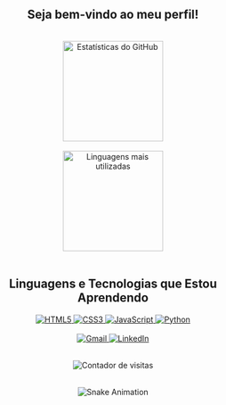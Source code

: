 <div align="center">
  <h2>Seja bem-vindo ao meu perfil!</h2>
</div>

<br />

<div align="center">
  <!-- Estatísticas do GitHub -->
  <a href="https://github.com/oCarlosHenriqueB">
    <img height="180em" src="https://github-readme-stats.vercel.app/api?username=oCarlosHenriqueB&show_icons=true&theme=dark&include_all_commits=true&count_private=true" alt="Estatísticas do GitHub"/>
  </a>
</div>

<br />

<div align="center">
  <!-- Linguagens Mais Utilizadas -->
  <a href="https://github.com/oCarlosHenriqueB">
    <img height="180em" src="https://github-readme-stats.vercel.app/api/top-langs/?username=oCarlosHenriqueB&layout=compact&langs_count=8&theme=dark" alt="Linguagens mais utilizadas"/>
  </a>
</div>

<br />

<div align="center">
  <!-- Linguagens e Tecnologias -->
  <h2>Linguagens e Tecnologias que Estou Aprendendo</h2>
  <a href="https://developer.mozilla.org/en-US/docs/Web/HTML" target="_blank">
    <img src="https://img.shields.io/badge/-HTML5-E34F26?style=for-the-badge&logo=html5&logoColor=white" alt="HTML5"/>
  </a>
  <a href="https://developer.mozilla.org/en-US/docs/Web/CSS" target="_blank">
    <img src="https://img.shields.io/badge/-CSS3-1572B6?style=for-the-badge&logo=css3&logoColor=white" alt="CSS3"/>
  </a>
  <a href="https://developer.mozilla.org/en-US/docs/Web/JavaScript" target="_blank">
    <img src="https://img.shields.io/badge/-JavaScript-F7DF1E?style=for-the-badge&logo=javascript&logoColor=black" alt="JavaScript"/>
  </a>
  <a href="https://www.python.org/" target="_blank">
    <img src="https://img.shields.io/badge/-Python-3776AB?style=for-the-badge&logo=python&logoColor=white" alt="Python"/>
  </a>
</div>

<br />

<div align="center">
  <!-- Links para Contato -->
  <a href="mailto:ocarloshenriqueb@gmail.com">
    <img src="https://img.shields.io/badge/-Gmail-%23333?style=for-the-badge&logo=gmail&logoColor=white" alt="Gmail"/>
  </a>
  <a href="https://www.linkedin.com/in/oCarlosHenriqueB" target="_blank">
    <img src="https://img.shields.io/badge/-LinkedIn-%230077B5?style=for-the-badge&logo=linkedin&logoColor=white" alt="LinkedIn"/>
  </a>
</div>

<br />

<div align="center">
  <!-- Contador de Visualizações -->
  <p>
    <img align="center" src="https://profile-counter.glitch.me/oCarlosHenriqueB/count.svg" alt="Contador de visitas"/>
  </p>
</div>

<br />

<div align="center">
  <!-- Snake Animation -->
  <img src="https://github.com/oCarlosHenriqueB/oCarlosHenriqueB/blob/output/github-contribution-grid-snake.svg" alt="Snake Animation"/>
</div>

